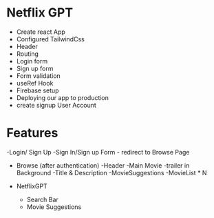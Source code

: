 # Netflix GPT

- Create react App
- Configured TailwindCss
- Header
- Routing
- Login form
- Sign up form
- Form validation
- useRef Hook
- Firebase setup
- Deploying  our app to production
- create signup User Account


# Features
-Login/ Sign Up 
    -Sign In/Sign up Form
    - redirect to Browse Page
- Browse (after authentication)
    -Header
    -Main Movie
        -trailer in Background
        -Title & Description
        -MovieSuggestions
        -MovieList * N

- NetflixGPT
    - Search Bar
    - Movie Suggestions